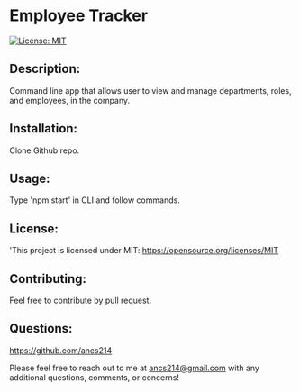 # Employee Tracker 
  
  [![License: MIT](https://img.shields.io/badge/License-MIT-yellow.svg)](https://opensource.org/licenses/MIT)



  ## Description: 
  Command line app that allows user to view and manage departments, roles, and employees, in the company.

  ## Installation: 
  Clone Github repo.

  ## Usage: 
  Type 'npm start' in CLI and follow commands.

  ## License: 
  'This project is licensed under MIT: https://opensource.org/licenses/MIT

  ## Contributing: 
  Feel free to contribute by pull request.

  ## Questions: 
  https://github.com/ancs214

  Please feel free to reach out to me at ancs214@gmail.com with any additional questions, comments, or concerns!

